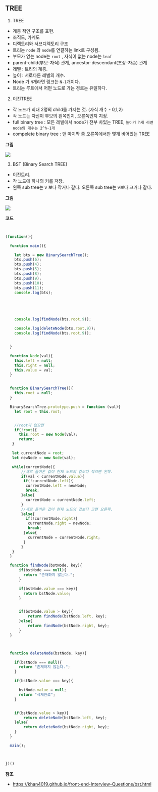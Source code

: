 ## TREE

1. TREE
- 계층 적인 구조를 표현.
- 조직도, 가계도
- 디렉토리와 서브디렉토리 구조
- 트리는 `node` 와  `node`를 연결하는 link로 구성됨.
- 부모가 없는 node는 `root` , 자식이 없는 node는 `leaf`
- parent-child(부모-자식) 관계, ancestor-descendant(조상-자손) 관계
- 레벨 : 트리의 계층.
- 높이 : 서로다른 레벨의 개수.
- Node 가 `N`개라면 링크는 `N-1`개이다.
- 트리는 루트에서 어떤 노드로 가는 경로는 유일하다.


2. 이진TREE
- 각 노드가 최대 2명의 child를 가지는 것. (자식 개수 - 0,1,2)
- 각 노드는 자신이 부모의 왼쪽인지, 오른쪽인지 지정.
- full binary tree : 모든 레벨에서 node가 전부 차있는 TREE, `높이가 h개 라면 node의 개수는 2^h-1개`
- compelete binary tree : 맨 마지막 중 오른쪽에서만 몇개 비어있는 TREE

**그림**

<img src="http://soen.kr/lecture/ccpp/cpp2/19-5-2.files/image004.gif" />

3. BST (Binary Search TREE)
- 이진트리.
- 각 노드에 하나의 키를 저장.
- 왼쪽 sub tree는 v 보다 작거나 같다. 오른쪽 sub tree는 v보다 크거나 같다.

**그림**

<img src="http://www.algolist.net/img/bst-remove-case-2-1.png" />


**코드**
~~~Javascript


(function(){

  function main(){

    let bts = new BinarySearchTree();
    bts.push(6);
    bts.push(4);
    bts.push(5);
    bts.push(8);
    bts.push(9);
    bts.push(10);
    bts.push(11);
    console.log(bts);





    console.log(findNode(bts.root,9));

    console.log(deleteNode(bts.root,9));
    console.log(findNode(bts.root,9));


  }

  function Node(val){
    this.left = null;
    this.right = null;
    this.value = val;
  }


  function BinarySearchTree(){
    this.root = null;
  }

  BinarySearchTree.prototype.push = function (val){
    let root = this.root;


    //root가 없으면
    if(!root){
      this.root = new Node(val);
      return;
   }

   let currentNode = root;
   let newNode = new Node(val);

   while(currentNode){
       //새로 들어온 값이 현재 노드의 값보다 작으면 왼쪽.
       if(val < currentNode.value){
        if(!currentNode.left){
         currentNode.left = newNode;
         break;
       }else{
         currentNode = currentNode.left;
       }
       //새로 들어온 값이 현재 노드의 값보다 크면 오른쪽.
       }else{
         if(!currentNode.right){
          currentNode.right = newNode;
          break;
        }else{
          currentNode = currentNode.right;
        }
       }
   }
  }

  function findNode(bstNode, key){
      if(bstNode === null){
        return "존재하지 않는다.";
      }

      if(bstNode.value === key){
        return bstNode.value;
      }


      if(bstNode.value > key){
          return findNode(bstNode.left, key);
      }else{
          return findNode(bstNode.right, key);
      }
  }



  function deleteNode(bstNode, key){

    if(bstNode === null){
      return "존재하지 않는다.";
    }

    if(bstNode.value === key){

      bstNode.value = null;
      return "삭제완료";
    }


    if(bstNode.value > key){
        return deleteNode(bstNode.left, key);
    }else{
        return deleteNode(bstNode.right, key);
    }
  }

  main();



})()

~~~


**참조**

- https://khan4019.github.io/front-end-Interview-Questions/bst.html









